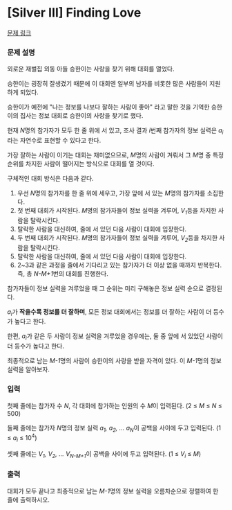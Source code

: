 # [Silver III] Finding Love

[문제 링크](https://www.acmicpc.net/problem/16712) 

### 문제 설명

<p>외로운 재벌집 외동 아들 승한이는 사랑을 찾기 위해 대회를 열었다.</p>

<p>승한이는 굉장히 잘생겼기 때문에 이 대회엔 일부의 남자를 비롯한 많은 사람들이 지원하게 되었다. </p>

<p>승한이가 예전에 "나는 정보를 나보다 잘하는 사람이 좋아" 라고 말한 것을 기억한 승한이의 집사는 정보 대회로 승한이의 사랑을 찾기로 했다.</p>

<p>현재 <em>N</em>명의 참가자가 모두 한 줄 위에 서 있고, 조사 결과 <em>i</em>번째 참가자의 정보 실력은 <em>a<sub>i</sub></em>라는 자연수로 표현할 수 있다고 한다. </p>

<p>가장 잘하는 사람이 이기는 대회는 재미없으므로, <em>M</em>명의 사람이 겨뤄서 그 <em>M</em>명 중 특정 순위를 차지한 사람이 떨어지는 방식으로 대회를 열 것이다.</p>

<p>구체적인 대회 방식은 다음과 같다. </p>

<ol>
	<li>우선 <em>N</em>명의 참가자를 한 줄 위에 세우고, 가장 앞에 서 있는 <em>M</em>명의 참가자를 소집한다.</li>
	<li>첫 번째 대회가 시작된다. <em>M</em>명의 참가자들이 정보 실력을 겨루어, <em>V<sub>1</sub></em>등을 차지한 사람을 탈락시킨다. </li>
	<li>탈락한 사람을 대신하여, 줄에 서 있던 다음 사람이 대회에 입장한다.</li>
	<li>두 번째 대회가 시작된다. <em>M</em>명의 참가자들이 정보 실력을 겨루어, <em>V<sub>2</sub></em>등을 차지한 사람을 탈락시킨다.</li>
	<li>탈락한 사람을 대신하여, 줄에 서 있던 다음 사람이 대회에 입장한다.</li>
	<li>2~3과 같은 과정을 줄에서 기다리고 있는 참가자가 더 이상 없을 때까지 반복한다. 즉, 총 <em>N-M+1</em>번의 대회를 진행한다. </li>
</ol>

<p>참가자들이 정보 실력을 겨루었을 때 그 순위는 미리 구해놓은 정보 실력 순으로 결정된다. </p>

<p><em>a<sub>i</sub></em>가 <strong>작을수록 정보를 더 잘하며</strong>, 모든 정보 대회에서는 정보를 더 잘하는 사람이 더 등수가 높다고 한다. </p>

<p>한편, <em>a<sub>i</sub></em>가 같은 두 사람이 정보 실력을 겨루었을 경우에는, 둘 중 앞에 서 있었던 사람이 더 등수가 높다고 한다.  </p>

<p>최종적으로 남는 <em>M-1</em>명의 사람이 승한이의 사랑을 받을 자격이 있다. 이 <em>M-1</em>명의 정보 실력을 알아보자. </p>

### 입력 

 <p>첫째 줄에는 참가자 수 <em>N</em>, 각 대회에 참가하는 인원의 수 <em>M</em>이 입력된다. (2 ≤ <em>M</em> ≤ <em>N </em>≤ 500)</p>

<p>둘째 줄에는 참가자 <em>N</em>명의 정보 실력 <em>a<sub>1</sub>, a<sub>2</sub>, ... a<sub>N</sub></em>이 공백을 사이에 두고 입력된다. (1 ≤ <em>a<sub>i</sub> </em>≤ 10<sup>4</sup>)</p>

<p>셋째 줄에는 <em>V<sub>1</sub>, V<sub>2</sub>, ... V<sub>N-M+1</sub></em>이 공백을 사이에 두고 입력된다. (1 ≤ <em>V<sub>i</sub> </em>≤ <em>M</em>)</p>

### 출력 

 <p>대회가 모두 끝나고 최종적으로 남는 <em>M-1</em>명의 정보 실력을 오름차순으로 정렬하여 한 줄에 출력하시오. </p>

